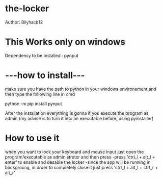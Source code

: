 # the-locker
 Author: Bilyhack12


# This Works only on windows
 Dependency to be installed :  pynput

# ---how to install---

make sure you have the path to python in your windows environement and then type the following line in cmd

python -m pip install pynput

After the installation everything is gonna if you execute the program as admin (my advise is to turn it into an executable before, using pyinstaller)

# How to use it

when you want to lock your keyboard and mouse input just open the program/executable as administrator and then press
 -press 'ctrl_l + alt_l + enter' to enable and desable the locker
 -since the app will be running in backgroung, in order to completely close it just press 'ctrl_l + alt_l + ctrl_r + alt_r'
 


